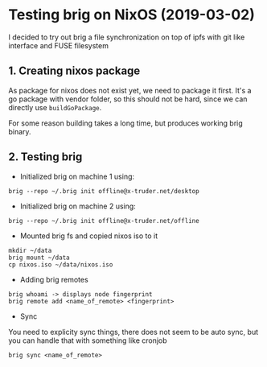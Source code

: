 # Testing brig on NixOS (2019-03-02)

I decided to try out brig a file synchronization on top of ipfs with git like interface and FUSE filesystem 

## 1. Creating nixos package

As package for nixos does not exist yet, we need to package it first.
It's a go package with vendor folder, so this should not be hard, since
we can directly use `buildGoPackage`.

For some reason building takes a long time, but produces working brig binary.

## 2. Testing brig

- Initialized brig on machine 1 using:

```
brig --repo ~/.brig init offline@x-truder.net/desktop
```

- Initialized brig on machine 2 using:

```
brig --repo ~/.brig init offline@x-truder.net/offline
```

- Mounted brig fs and copied nixos iso to it

```
mkdir ~/data
brig mount ~/data
cp nixos.iso ~/data/nixos.iso
```

- Adding brig remotes

```
brig whoami -> displays node fingerprint
brig remote add <name_of_remote> <fingerprint>
```

- Sync

You need to explicity sync things, there does not seem to be auto sync, but you can handle that with something like cronjob

```
brig sync <name_of_remote>
```
